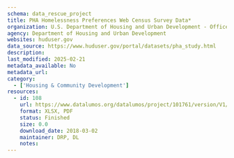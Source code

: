 ```yaml
---
schema: data_rescue_project 
title: PHA Homelessness Preferences Web Census Survey Data*
organization: U.S. Department of Housing and Urban Development - Office of Policy Development and Research
agency: Department of Housing and Urban Development
websites: huduser.gov
data_source: https://www.huduser.gov/portal/datasets/pha_study.html
description: 
last_modified: 2025-02-21
metadata_available: No
metadata_url: 
category:
  - ['Housing & Community Development'] 
resources:
  - id: 108
    url: https://www.datalumos.org/datalumos/project/101761/version/V1/view
    format: XLSX, PDF
    status: Finished
    size: 0.0
    download_date: 2018-03-02
    maintainer: DRP, DL
    notes: 
---
```


